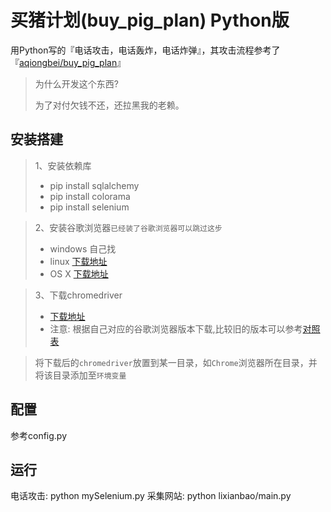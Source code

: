 # 买猪计划(buy_pig_plan) Python版
用Python写的『电话攻击，电话轰炸，电话炸弹』，其攻击流程参考了『[aqiongbei/buy_pig_plan](https://github.com/aqiongbei/buy_pig_plan)』
> 为什么开发这个东西?
>
> 为了对付欠钱不还，还拉黑我的老赖。

## 安装搭建
> 1、安装依赖库
>- pip install sqlalchemy
>- pip install colorama
>- pip install selenium

> 2、安装谷歌浏览器`已经装了谷歌浏览器可以跳过这步`
>- windows 自己找
>- linux [下载地址](https://www.chrome64bit.com/index.php/google-chrome-64-bit-for-linux)
>- OS X [下载地址](https://www.chrome64bit.com/index.php/google-chrome-64-bit-for-mac)

> 3、下载chromedriver
>- [下载地址](http://chromedriver.storage.googleapis.com/index.html)
>- 注意: 根据自己对应的谷歌浏览器版本下载,比较旧的版本可以参考[对照表](https://www.cnblogs.com/liyanqi/p/7826305.html)

> 将下载后的`chromedriver`放置到某一目录，如`Chrome`浏览器所在目录，并将该目录添加至`环境变量`

## 配置
参考config.py

## 运行
电话攻击: python mySelenium.py
采集网站: python lixianbao/main.py